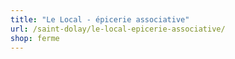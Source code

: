 ```yaml
---
title: "Le Local - épicerie associative"
url: /saint-dolay/le-local-epicerie-associative/
shop: ferme
---
```

